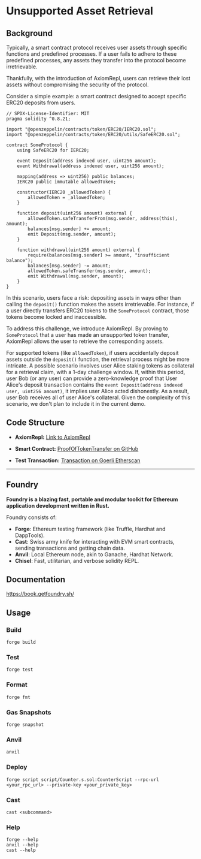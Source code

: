 # Unsupported Asset Retrieval

## Background

Typically, a smart contract protocol receives user assets through specific functions and predefined processes. If a user fails to adhere to these predefined processes, any assets they transfer into the protocol become irretrievable.

Thankfully, with the introduction of AxiomRepl, users can retrieve their lost assets without compromising the security of the protocol.

Consider a simple example: a smart contract designed to accept specific ERC20 deposits from users.

```solidity
// SPDX-License-Identifier: MIT
pragma solidity ^0.8.21;

import "@openzeppelin/contracts/token/ERC20/IERC20.sol";
import "@openzeppelin/contracts/token/ERC20/utils/SafeERC20.sol";

contract SomeProtocol {
    using SafeERC20 for IERC20;

    event Deposit(address indexed user, uint256 amount);
    event Withdrawal(address indexed user, uint256 amount);

    mapping(address => uint256) public balances;
    IERC20 public immutable allowedToken;

    constructor(IERC20 _allowedToken) {
        allowedToken = _allowedToken;
    }

    function deposit(uint256 amount) external {
        allowedToken.safeTransferFrom(msg.sender, address(this), amount);
        balances[msg.sender] += amount;
        emit Deposit(msg.sender, amount);
    }

    function withdrawal(uint256 amount) external {
        require(balances[msg.sender] >= amount, "insufficient balance");
        balances[msg.sender] -= amount;
        allowedToken.safeTransfer(msg.sender, amount);
        emit Withdrawal(msg.sender, amount);
    }
}
```

In this scenario, users face a risk: depositing assets in ways other than calling the `deposit()` function makes the assets irretrievable. For instance, if a user directly transfers ERC20 tokens to the `SomeProtocol` contract, those tokens become locked and inaccessible.

To address this challenge, we introduce AxiomRepl. By proving to `SomeProtocol` that a user has made an unsupported token transfer, AxiomRepl allows the user to retrieve the corresponding assets.

For supported tokens (like `allowedToken`), if users accidentally deposit assets outside the `deposit()` function, the retrieval process might be more intricate. A possible scenario involves user Alice staking tokens as collateral for a retrieval claim, with a 1-day challenge window. If, within this period, user Bob (or any user) can provide a zero-knowledge proof that User Alice's deposit transaction contains the `event Deposit(address indexed user, uint256 amount)`, it implies user Alice acted dishonestly. As a result, user Bob receives all of user Alice's collateral. Given the complexity of this scenario, we don't plan to include it in the current demo.

## Code Structure

- **AxiomRepl:** [Link to AxiomRepl](https://repl.axiom.xyz/?gist=966aacec3eff95abae5c31a6d5f705ce)
  
- **Smart Contract:** [ProofOfTokenTransfer on GitHub](https://github.com/jayden-sudo/UnsupportedAssetRefund/blob/main/src/ProofOfTokenTransfer.sol)
  
- **Test Transaction:** [Transaction on Goerli Etherscan](https://goerli.etherscan.io/tx/0x7fe7c993a0720c78414942c9ee8fc062bfaa0419064f0c3d691699843f8d3ade#eventlog)

---

## Foundry

**Foundry is a blazing fast, portable and modular toolkit for Ethereum application development written in Rust.**

Foundry consists of:

- **Forge**: Ethereum testing framework (like Truffle, Hardhat and DappTools).
- **Cast**: Swiss army knife for interacting with EVM smart contracts, sending transactions and getting chain data.
- **Anvil**: Local Ethereum node, akin to Ganache, Hardhat Network.
- **Chisel**: Fast, utilitarian, and verbose solidity REPL.

## Documentation

<https://book.getfoundry.sh/>

## Usage

### Build

```shell
forge build
```

### Test

```shell
forge test
```

### Format

```shell
forge fmt
```

### Gas Snapshots

```shell
forge snapshot
```

### Anvil

```shell
anvil
```

### Deploy

```shell
forge script script/Counter.s.sol:CounterScript --rpc-url <your_rpc_url> --private-key <your_private_key>
```

### Cast

```shell
cast <subcommand>
```

### Help

```shell
forge --help
anvil --help
cast --help
```
